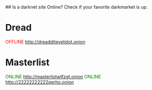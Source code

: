 <link type="text/css" rel="stylesheet" href="css.css" />
## Is a darknet site Online?
Check if your favorite darkmarket is up.


# Dread 
<font color="red"> OFFLINE http://dreadditevelidot.onion</font>

# Masterlist

<font color="green"> ONLINE </font> http://masterlistwtfzgt.onion
<font color="green"> ONLINE </font> http://22222222222qerho.onion
